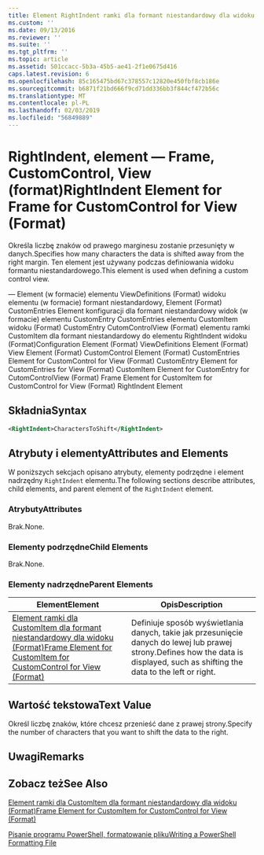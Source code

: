 ```yaml
---
title: Element RightIndent ramki dla formant niestandardowy dla widoku (Format) | Dokumentacja firmy Microsoft
ms.custom: ''
ms.date: 09/13/2016
ms.reviewer: ''
ms.suite: ''
ms.tgt_pltfrm: ''
ms.topic: article
ms.assetid: 501ccacc-5b3a-45b5-ae41-2f1e0675d416
caps.latest.revision: 6
ms.openlocfilehash: 85c165475bd67c378557c12820e450fbf8cb186e
ms.sourcegitcommit: b6871f21bd666f9cd71dd336bb3f844cf472b56c
ms.translationtype: MT
ms.contentlocale: pl-PL
ms.lasthandoff: 02/03/2019
ms.locfileid: "56849889"
---
```

# <a name="rightindent-element-for-frame-for-customcontrol-for-view-format"></a><span data-ttu-id="651a0-102">RightIndent, element — Frame, CustomControl, View (format)</span><span class="sxs-lookup"><span data-stu-id="651a0-102">RightIndent Element for Frame for CustomControl for View (Format)</span></span>

<span data-ttu-id="651a0-103">Określa liczbę znaków od prawego marginesu zostanie przesunięty w danych.</span><span class="sxs-lookup"><span data-stu-id="651a0-103">Specifies how many characters the data is shifted away from the right margin.</span></span> <span data-ttu-id="651a0-104">Ten element jest używany podczas definiowania widoku formantu niestandardowego.</span><span class="sxs-lookup"><span data-stu-id="651a0-104">This element is used when defining a custom control view.</span></span>

<span data-ttu-id="651a0-105">— Element (w formacie) elementu ViewDefinitions (Format) widoku elementu (w formacie) formant niestandardowy, Element (Format) CustomEntries Element konfiguracji dla formant niestandardowy widok (w formacie) elementu CustomEntry CustomEntries elementu CustomItem widoku (Format) CustomEntry CutomControlView (Format) elementu ramki CustomItem dla formant niestandardowy do elementu RightIndent widoku (Format)</span><span class="sxs-lookup"><span data-stu-id="651a0-105">Configuration Element (Format) ViewDefinitions Element (Format) View Element (Format) CustomControl Element (Format) CustomEntries Element for CustomControl for View (Format) CustomEntry Element for CustomEntries for View (Format) CustomItem Element for CustomEntry for CutomControlView (Format) Frame Element for CustomItem for CustomControl for View (Format) RightIndent Element</span></span>

## <a name="syntax"></a><span data-ttu-id="651a0-106">Składnia</span><span class="sxs-lookup"><span data-stu-id="651a0-106">Syntax</span></span>

```xml
<RightIndent>CharactersToShift</RightIndent>
```

## <a name="attributes-and-elements"></a><span data-ttu-id="651a0-107">Atrybuty i elementy</span><span class="sxs-lookup"><span data-stu-id="651a0-107">Attributes and Elements</span></span>

<span data-ttu-id="651a0-108">W poniższych sekcjach opisano atrybuty, elementy podrzędne i element nadrzędny `RightIndent` elementu.</span><span class="sxs-lookup"><span data-stu-id="651a0-108">The following sections describe attributes, child elements, and parent element of the `RightIndent` element.</span></span>

### <a name="attributes"></a><span data-ttu-id="651a0-109">Atrybuty</span><span class="sxs-lookup"><span data-stu-id="651a0-109">Attributes</span></span>

<span data-ttu-id="651a0-110">Brak.</span><span class="sxs-lookup"><span data-stu-id="651a0-110">None.</span></span>

### <a name="child-elements"></a><span data-ttu-id="651a0-111">Elementy podrzędne</span><span class="sxs-lookup"><span data-stu-id="651a0-111">Child Elements</span></span>

<span data-ttu-id="651a0-112">Brak.</span><span class="sxs-lookup"><span data-stu-id="651a0-112">None.</span></span>

### <a name="parent-elements"></a><span data-ttu-id="651a0-113">Elementy nadrzędne</span><span class="sxs-lookup"><span data-stu-id="651a0-113">Parent Elements</span></span>

|<span data-ttu-id="651a0-114">Element</span><span class="sxs-lookup"><span data-stu-id="651a0-114">Element</span></span>|<span data-ttu-id="651a0-115">Opis</span><span class="sxs-lookup"><span data-stu-id="651a0-115">Description</span></span>|
|-------------|-----------------|
|[<span data-ttu-id="651a0-116">Element ramki dla CustomItem dla formant niestandardowy dla widoku (Format)</span><span class="sxs-lookup"><span data-stu-id="651a0-116">Frame Element for CustomItem for CustomControl for View (Format)</span></span>](./frame-element-for-customitem-for-customcontrol-for-view-format.md)|<span data-ttu-id="651a0-117">Definiuje sposób wyświetlania danych, takie jak przesunięcie danych do lewej lub prawej strony.</span><span class="sxs-lookup"><span data-stu-id="651a0-117">Defines how the data is displayed, such as shifting the data to the left or right.</span></span>|

## <a name="text-value"></a><span data-ttu-id="651a0-118">Wartość tekstowa</span><span class="sxs-lookup"><span data-stu-id="651a0-118">Text Value</span></span>

<span data-ttu-id="651a0-119">Określ liczbę znaków, które chcesz przenieść dane z prawej strony.</span><span class="sxs-lookup"><span data-stu-id="651a0-119">Specify the number of characters that you want to shift the data to the right.</span></span>

## <a name="remarks"></a><span data-ttu-id="651a0-120">Uwagi</span><span class="sxs-lookup"><span data-stu-id="651a0-120">Remarks</span></span>

## <a name="see-also"></a><span data-ttu-id="651a0-121">Zobacz też</span><span class="sxs-lookup"><span data-stu-id="651a0-121">See Also</span></span>

[<span data-ttu-id="651a0-122">Element ramki dla CustomItem dla formant niestandardowy dla widoku (Format)</span><span class="sxs-lookup"><span data-stu-id="651a0-122">Frame Element for CustomItem for CustomControl for View (Format)</span></span>](./frame-element-for-customitem-for-customcontrol-for-view-format.md)

[<span data-ttu-id="651a0-123">Pisanie programu PowerShell, formatowanie pliku</span><span class="sxs-lookup"><span data-stu-id="651a0-123">Writing a PowerShell Formatting File</span></span>](./writing-a-powershell-formatting-file.md)
